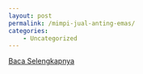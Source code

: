 ```yaml
---
layout: post
permalink: /mimpi-jual-anting-emas/
categories:
    - Uncategorized
---
```


[Baca Selengkapnya](/10)